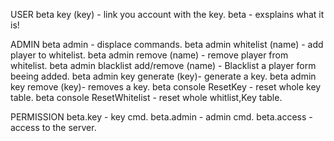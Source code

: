 USER
beta key (key) - link you account with the key.
beta - exsplains what it is!

ADMIN
beta admin - displace commands.
beta admin whitelist (name) - add player to whitelist.
beta admin remove (name) - remove player from whitelist.
beta admin blacklist add/remove (name) - Blacklist a player form beeing added.
beta admin key generate (key)- generate a key. 
beta admin key remove (key)- removes a key. 
beta console ResetKey - reset whole key table.
beta console ResetWhitelist - reset whole whitlist,Key table.

PERMISSION
beta.key - key cmd.
beta.admin - admin cmd.
beta.access - access to the server.
